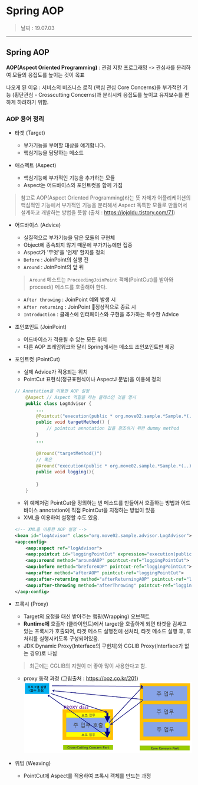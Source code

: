 Spring AOP
=========

> 날짜 : 19.07.03

-----

## Spring AOP

**AOP(Aspect Oriented Programming)** : 관점 지향 프로그래밍
-> 관심사를 분리하여 모듈의 응집도를 높이는 것이 목표

나오게 된 이유 : 서비스의 비즈니스 로직 (핵심 관심 Core Concerns)을 부가적인 기능 (횡단관심 - Crosscutting Concerns)과 분리시켜 응집도를 높이고 유지보수를 편하게 하려하기 위함.

### AOP 용어 정리
- 타겟 (Target) 
    - 부가기능을 부여할 대상을 얘기합니다. 
    - 핵심기능을 담당하는 메소드

- 애스펙트 (Aspect) 
    - 핵심기능에 부가적인 기능을 추가하는 모듈
    - Aspect는 어드바이스와 포인트컷을 함께 가짐

> 참고로 AOP(Aspect Oriented Programming)라는 뜻 자체가 어플리케이션의 핵심적인 기능에서 부가적인 기능을 분리해서 Aspect 독특한 모듈로 만들어서 설계하고 개발하는 방법을 뜻함 (출처 : https://jojoldu.tistory.com/71)

- 어드바이스 (Advice) 
    - 실질적으로 부가기능을 담은 모듈의 구현체
    - Object에 종속되지 않기 때문에 부가기능에만 집중
    - Aspect가 '무엇'을 '언제' 할지를 정의
    - `Before` : JoinPoint의 실행 전
    - `Around` : JoinPoint의 앞 뒤
    > `Around` 메소드는 `ProceedingJoinPoint` 객체(PointCut)를 받아와 proceed() 메소드를 호출해야 한다.
    - `After throwing` : JoinPoint 예외 발생 시
    - `After returning` : JoinPoint 정상적으로 종료 시
    - `Introduction` : 클래스에 인터페이스와 구현을 추가하는 특수한 Advice

- 조인포인트 (JoinPoint) 
    - 어드바이스가 적용될 수 있는 모든 위치
    - 다른 AOP 프레임워크와 달리 Spring에서는 메소드 조인포인트만 제공

- 포인트컷 (PointCut) 
    - 실제 Advice가 적용되는 위치
    - PointCut 표현식(정규표현식이나 AspectJ 문법)을 이용해 정의
    ```java
    // Annotation을 이용한 AOP 설정
        @Aspect // Aspect 역할을 하는 클래스인 것을 명시
        public class LogAdvisor {
            ...
            @Pointcut("execution(public * org.move02.sample.*Sample.*(..))") // 
            public void targetMethod() {
                // pointcut annotation 값을 참조하기 위한 dummy method
            }
            ...

            @Around("targetMethod()")
            // 혹은
            @Around("execution(public * org.move02.sample.*Sample.*(..))")
            public void logging(){

            }
        }
    ```
    - 위 예제처럼 PointCut을 정의하는 빈 메소드를 만들어서 호출하는 방법과 어드바이스 annotation에 직접 PointCut을 지정하는 방법이 있음
    - XML을 이용하여 설정할 수도 있음.
    ```xml
    <!-- XML을 이용한 AOP 설정 -->
    <bean id="logAdvisor" class="org.move02.sample.advisor.LogAdvisor">
    <aop:config>
        <aop:aspect ref="logAdvisor">
        <aop:pointcut id="loggingPointCut" expression="execution(public * org.move02.sample.*Sample.*(..))">
        <aop:around method="aroundAOP" pointcut-ref="loggingPointCut">
        <aop:before method="breforeAOP" pointcut-ref="loggingPointCut">
        <aop:after method="afterAOP" pointcut-ref="loggingPointCut">
        <aop:after-returning method="afterReturningAOP" pointcut-ref="loggingPointCut" returning="retValue">
        <aop:after-throwing method="afterThrowing" pointcut-ref="loggingPointCut" throwing="ex">
    </aop:config>
    ```

- 프록시 (Proxy) 
    - Target의 요청을 대신 받아주는 랩핑(Wrapping) 오브젝트
    - **Runtime에** 호출자 (클라이언트)에서 target을 호출하게 되면 타겟을 감싸고 있는 프록시가 호출되어, 타겟 메소드 실행전에 선처리, 타겟 메소드 실행 후, 후처리를 실행시키도록 구성되어있음.
    - JDK Dynamic Proxy(Interface의 구현체)와 CGLIB Proxy(Interface가 없는 경우)로 나뉨
    > 최근에는 CGLIB의 지원이 더 좋아 많이 사용한다고 함.
    
    - proxy 동작 과정 (그림출처 : https://ooz.co.kr/201)
    ![](../assets/aop_proxy.png)

- 위빙 (Weaving)
    - PointCut에 Aspect를 적용하여 프록시 객체를 만드는 과정

